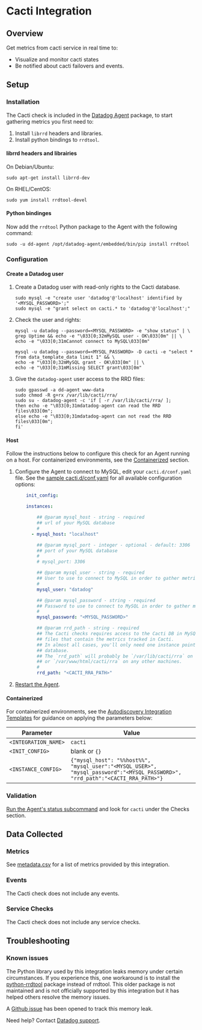 # Cacti Integration

## Overview

Get metrics from cacti service in real time to:

* Visualize and monitor cacti states
* Be notified about cacti failovers and events.

## Setup

### Installation

The Cacti check is included in the [Datadog Agent][1] package, to start gathering metrics you first need to:

1. Install `librrd` headers and libraries.
2. Install python bindings to `rrdtool`.

#### librrd headers and librairies

On Debian/Ubuntu:

```shell
sudo apt-get install librrd-dev
```

On RHEL/CentOS:

```shell
sudo yum install rrdtool-devel
```

#### Python bindinges

Now add the `rrdtool` Python package to the Agent with the following command:

```shell
sudo -u dd-agent /opt/datadog-agent/embedded/bin/pip install rrdtool
```

### Configuration

#### Create a Datadog user

1. Create a Datadog user with read-only rights to the Cacti database.

    ```shell
    sudo mysql -e "create user 'datadog'@'localhost' identified by '<MYSQL_PASSWORD>';"
    sudo mysql -e "grant select on cacti.* to 'datadog'@'localhost';"
    ```

2. Check the user and rights:

    ```shell
    mysql -u datadog --password=<MYSQL_PASSWORD> -e "show status" | \
    grep Uptime && echo -e "\033[0;32mMySQL user - OK\033[0m" || \
    echo -e "\033[0;31mCannot connect to MySQL\033[0m"

    mysql -u datadog --password=<MYSQL_PASSWORD> -D cacti -e "select * from data_template_data limit 1" && \
    echo -e "\033[0;32mMySQL grant - OK\033[0m" || \
    echo -e "\033[0;31mMissing SELECT grant\033[0m"
    ```

3. Give the `datadog-agent` user access to the RRD files:

    ```shell
    sudo gpasswd -a dd-agent www-data
    sudo chmod -R g+rx /var/lib/cacti/rra/
    sudo su - datadog-agent -c 'if [ -r /var/lib/cacti/rra/ ];
    then echo -e "\033[0;31mdatadog-agent can read the RRD files\033[0m";
    else echo -e "\033[0;31mdatadog-agent can not read the RRD files\033[0m";
    fi'
    ```

#### Host

Follow the instructions below to configure this check for an Agent running on a host. For containerized environments, see the [Containerized](#containerized) section.

1. Configure the Agent to connect to MySQL, edit your `cacti.d/conf.yaml` file. See the [sample cacti.d/conf.yaml][2] for all available configuration options:

    ```yaml
        init_config:

        instances:

            ## @param mysql_host - string - required
            ## url of your MySQL database
            #
          - mysql_host: "localhost"

            ## @param mysql_port - integer - optional - default: 3306
            ## port of your MySQL database
            #
            # mysql_port: 3306

            ## @param mysql_user - string - required
            ## User to use to connect to MySQL in order to gather metrics
            #
            mysql_user: "datadog"

            ## @param mysql_password - string - required
            ## Password to use to connect to MySQL in order to gather metrics
            #
            mysql_password: "<MYSQL_PASSWORD>"

            ## @param rrd_path - string - required
            ## The Cacti checks requires access to the Cacti DB in MySQL and to the RRD
            ## files that contain the metrics tracked in Cacti.
            ## In almost all cases, you'll only need one instance pointing to the Cacti
            ## database.
            ## The `rrd_path` will probably be `/var/lib/cacti/rra` on Ubuntu
            ## or `/var/www/html/cacti/rra` on any other machines.
            #
            rrd_path: "<CACTI_RRA_PATH>"
    ```

2. [Restart the Agent][3].

#### Containerized

For containerized environments, see the [Autodiscovery Integration Templates][4] for guidance on applying the parameters below:

| Parameter            | Value                                                                                                                         |
|----------------------|-------------------------------------------------------------------------------------------------------------------------------|
| `<INTEGRATION_NAME>` | `cacti`                                                                                                                       |
| `<INIT_CONFIG>`      | blank or `{}`                                                                                                                 |
| `<INSTANCE_CONFIG>`  | `{"mysql_host": "%%host%%", "mysql_user":"<MYSQL_USER>", "mysql_password":"<MYSQL_PASSWORD>", "rrd_path":"<CACTI_RRA_PATH>"}` |

### Validation

[Run the Agent's status subcommand][5] and look for `cacti` under the Checks section.

## Data Collected

### Metrics

See [metadata.csv][6] for a list of metrics provided by this integration.

### Events

The Cacti check does not include any events.

### Service Checks

The Cacti check does not include any service checks.

## Troubleshooting

### Known issues

The Python library used by this integration leaks memory under certain circumstances. If you experience this, one workaround is to install the [python-rrdtool][7] package instead of rrdtool. This older package is not maintained and is not officially supported by this integration but it has helped others resolve the memory issues.

A [Github issue][8] has been opened to track this memory leak.

Need help? Contact [Datadog support][9].

[1]: https://app.datadoghq.com/account/settings#agent
[2]: https://github.com/DataDog/integrations-core/blob/master/cacti/datadog_checks/cacti/data/conf.yaml.example
[3]: https://docs.datadoghq.com/agent/guide/agent-commands/#start-stop-and-restart-the-agent
[4]: https://docs.datadoghq.com/agent/autodiscovery/integrations
[5]: https://docs.datadoghq.com/agent/guide/agent-commands/#agent-status-and-information
[6]: https://github.com/DataDog/integrations-core/blob/master/cacti/metadata.csv
[7]: https://github.com/pbanaszkiewicz/python-rrdtool
[8]: https://github.com/commx/python-rrdtool/issues/25
[9]: https://docs.datadoghq.com/help
